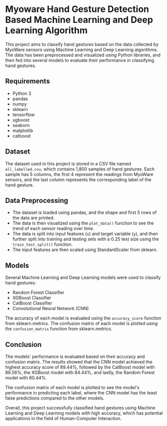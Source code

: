 # Myoware Hand Gesture Detection Based Machine Learning and Deep Learning Algorithm

This project aims to classify hand gestures based on the data collected by MyoWare sensors using Machine Learning and Deep Learning algorithms. The data has been preprocessed and visualized using Python libraries, and then fed into several models to evaluate their performance in classifying hand gestures.

## Requirements
- Python 3
- pandas
- numpy
- sklearn
- tensorflow
- xgboost
- seaborn
- matplotlib
- catboost

## Dataset
The dataset used in this project is stored in a CSV file named `all_labelled.csv`, which contains 1,800 samples of hand gestures. Each sample has 5 columns, the first 4 represent the readings from MyoWare sensors, and the last column represents the corresponding label of the hand gesture.

## Data Preprocessing
- The dataset is loaded using pandas, and the shape and first 5 rows of the data are printed.
- The data is then visualized using the `plot_data()` function to see the trend of each sensor reading over time.
- The data is split into input features (`x`) and target variable (`y`), and then further split into training and testing sets with a 0.25 test size using the `train_test_split()` function.
- The input features are then scaled using StandardScaler from sklearn.

## Models
Several Machine Learning and Deep Learning models were used to classify hand gestures:
- Random Forest Classifier
- XGBoost Classifier
- CatBoost Classifier
- Convolutional Neural Network (CNN)

The accuracy of each model is evaluated using the `accuracy_score` function from sklearn.metrics. The confusion matrix of each model is plotted using the `confusion_matrix` function from sklearn.metrics.

## Conclusion
The models' performance is evaluated based on their accuracy and confusion matrix. The results showed that the CNN model achieved the highest accuracy score of 89.44%, followed by the CatBoost model with 86.56%, the XGBoost model with 84.44%, and lastly, the Random Forest model with 80.44%.

The confusion matrix of each model is plotted to see the model's performance in predicting each label, where the CNN model has the least false predictions compared to the other models.

Overall, this project successfully classified hand gestures using Machine Learning and Deep Learning models with high accuracy, which has potential applications in the field of Human-Computer Interaction.
